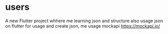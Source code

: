 # users

A new Flutter project whhere me learning json and structure also usage json on flutter
for usage and create json, me usage mockapi https://mockapi.io/
